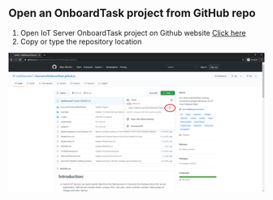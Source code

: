 ## Open an OnboardTask project from GitHub repo

1) Open IoT Server OnboardTask project on Github website [Click here](https://github.com/IntelliSenseIoT/XserverIoTOnboardTask.github.io)
2) Copy or type the repository location

![](images/Github.png)
